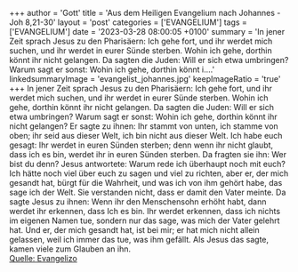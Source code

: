 +++
author = 'Gott'
title = 'Aus dem Heiligen Evangelium nach Johannes - Joh 8,21-30'
layout = 'post'
categories = ['EVANGELIUM']
tags = ['EVANGELIUM']
date = '2023-03-28 08:00:05 +0100'
summary = 'In jener Zeit sprach Jesus zu den Pharisäern: Ich gehe fort, und ihr werdet mich suchen, und ihr werdet in eurer Sünde sterben. Wohin ich gehe, dorthin könnt ihr nicht gelangen. Da sagten die Juden: Will er sich etwa umbringen? Warum sagt er sonst: Wohin ich gehe, dorthin könnt i....'
linkedsummaryImage = 'evangelist_johannes.jpg'
keepImageRatio = 'true'
+++
In jener Zeit sprach Jesus zu den Pharisäern: Ich gehe fort, und ihr werdet mich suchen, und ihr werdet in eurer Sünde sterben. Wohin ich gehe, dorthin könnt ihr nicht gelangen.
Da sagten die Juden: Will er sich etwa umbringen? Warum sagt er sonst: Wohin ich gehe, dorthin könnt ihr nicht gelangen?
Er sagte zu ihnen: Ihr stammt von unten, ich stamme von oben; ihr seid aus dieser Welt, ich bin nicht aus dieser Welt.<!--more-->
Ich habe euch gesagt: Ihr werdet in euren Sünden sterben; denn wenn ihr nicht glaubt, dass ich es bin, werdet ihr in euren Sünden sterben.
Da fragten sie ihn: Wer bist du denn? Jesus antwortete: Warum rede ich überhaupt noch mit euch?
Ich hätte noch viel über euch zu sagen und viel zu richten, aber er, der mich gesandt hat, bürgt für die Wahrheit, und was ich von ihm gehört habe, das sage ich der Welt.
Sie verstanden nicht, dass er damit den Vater meinte.
Da sagte Jesus zu ihnen: Wenn ihr den Menschensohn erhöht habt, dann werdet ihr erkennen, dass Ich es bin. Ihr werdet erkennen, dass ich nichts im eigenen Namen tue, sondern nur das sage, was mich der Vater gelehrt hat.
Und er, der mich gesandt hat, ist bei mir; er hat mich nicht allein gelassen, weil ich immer das tue, was ihm gefällt.
Als Jesus das sagte, kamen viele zum Glauben an ihn.<br> [Quelle: Evangelizo](https://evangeliumtagfuertag.org/DE/gospel)